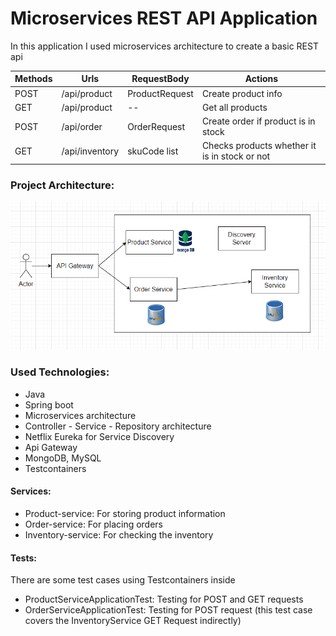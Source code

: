 # Microservices REST API Application

In this application I used microservices architecture to create a basic REST api

| Methods | Urls           | RequestBody    | Actions                                       |
|---------|----------------|----------------|-----------------------------------------------|
| POST    | /api/product   | ProductRequest | Create product info                           |
| GET     | /api/product   | --             | Get all products                              |
| POST    | /api/order     | OrderRequest   | Create order if product is in stock           |
| GET     | /api/inventory | skuCode list   | Checks products whether it is in stock or not |


### Project Architecture:

![arch](./githubPictures/architecture.png "Project architecture")

### Used Technologies:

- Java 
- Spring boot
- Microservices architecture
- Controller - Service - Repository architecture
- Netflix Eureka for Service Discovery
- Api Gateway
- MongoDB, MySQL
- Testcontainers

#### Services:

- Product-service: For storing product information
- Order-service: For placing orders
- Inventory-service: For checking the inventory 

#### Tests:

There are some test cases using Testcontainers inside 

- ProductServiceApplicationTest: Testing for POST and GET requests
- OrderServiceApplicationTest: Testing for POST request (this test case covers the InventoryService GET Request indirectly)

